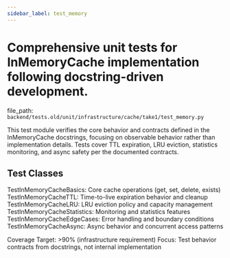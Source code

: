 ```yaml
---
sidebar_label: test_memory
---
```


# Comprehensive unit tests for InMemoryCache implementation following docstring-driven development.

  file_path: `backend/tests.old/unit/infrastructure/cache/take1/test_memory.py`

This test module verifies the core behavior and contracts defined in the InMemoryCache docstrings,
focusing on observable behavior rather than implementation details. Tests cover TTL expiration,
LRU eviction, statistics monitoring, and async safety per the documented contracts.

## Test Classes

TestInMemoryCacheBasics: Core cache operations (get, set, delete, exists)
TestInMemoryCacheTTL: Time-to-live expiration behavior and cleanup
TestInMemoryCacheLRU: LRU eviction policy and capacity management
TestInMemoryCacheStatistics: Monitoring and statistics features
TestInMemoryCacheEdgeCases: Error handling and boundary conditions
TestInMemoryCacheAsync: Async behavior and concurrent access patterns

Coverage Target: >90% (infrastructure requirement)
Focus: Test behavior contracts from docstrings, not internal implementation
